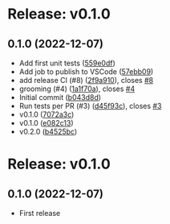 # Release: v0.1.0

## 0.1.0 (2022-12-07)

-   Add first unit tests ([559e0df](https://github.com/databricks/sqltools-databricks-driver/commit/559e0df))
-   Add job to publish to VSCode ([57ebb09](https://github.com/databricks/sqltools-databricks-driver/commit/57ebb09))
-   add release CI (#8) ([2f9a910](https://github.com/databricks/sqltools-databricks-driver/commit/2f9a910)), closes [#8](https://github.com/databricks/sqltools-databricks-driver/issues/8)
-   grooming (#4) ([1a1f70a](https://github.com/databricks/sqltools-databricks-driver/commit/1a1f70a)), closes [#4](https://github.com/databricks/sqltools-databricks-driver/issues/4)
-   Initial commit ([b043d8d](https://github.com/databricks/sqltools-databricks-driver/commit/b043d8d))
-   Run tests per PR (#3) ([d45f93c](https://github.com/databricks/sqltools-databricks-driver/commit/d45f93c)), closes [#3](https://github.com/databricks/sqltools-databricks-driver/issues/3)
-   v0.1.0 ([7072a3c](https://github.com/databricks/sqltools-databricks-driver/commit/7072a3c))
-   v0.1.0 ([e082c13](https://github.com/databricks/sqltools-databricks-driver/commit/e082c13))
-   v0.2.0 ([b4525bc](https://github.com/databricks/sqltools-databricks-driver/commit/b4525bc))

# Release: v0.1.0

## 0.1.0 (2022-12-07)

-   First release
